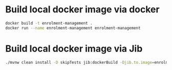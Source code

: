 # Build local docker image via docker
```bash
docker build -t enrolment-management .
docker run --name enrolment-management enrolment-management
```

# Build local docker image via Jib
```bash
./mvnw clean install -D skipTests jib:dockerBuild -Djib.to.image=enrolment-management
```